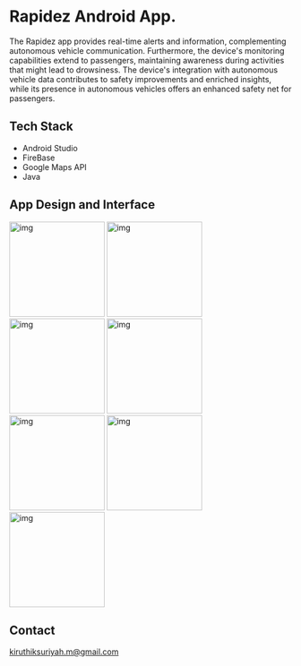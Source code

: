 # Rapidez Android App.
The Rapidez app provides real-time alerts and information, complementing autonomous vehicle communication. Furthermore, the device's 
monitoring capabilities extend to passengers, maintaining awareness during activities that might lead to drowsiness. The device's integration with autonomous
vehicle data contributes to safety improvements and enriched insights, while its presence in autonomous vehicles offers an enhanced safety net for passengers.

## Tech Stack
<ul>
  <li>Android Studio</li>
  <li>FireBase</li>
  <li>Google Maps API</li>
  <li>Java</li>
</ul>

## App Design and Interface

<img src = "https://github.com/Kiruthik-coder/Rapidez/assets/76081690/7c5482a4-f595-4c16-8f15-87af18f4cf81" alt = "img" width="170">

<img src = "https://github.com/Kiruthik-coder/Rapidez/assets/76081690/4d243ecd-e086-41d7-83d8-49a9b1f278a8" alt = "img" width="170">

<img src = "https://github.com/Kiruthik-coder/Rapidez/assets/76081690/1dc57c98-68a4-4b39-b71a-85444575c584" alt = "img" width="170">

<img src = "https://github.com/Kiruthik-coder/Rapidez/assets/76081690/29604d9b-6052-4483-ac05-67f971af76a2" alt = "img" width="170">

<img src = "https://github.com/Kiruthik-coder/Rapidez/assets/76081690/93af0ce0-2dfc-4a3d-b9fd-3178b5070b92" alt = "img" width="170">

<img src = "https://github.com/Kiruthik-coder/Rapidez/assets/76081690/4067b5ec-b520-47f3-854e-75b3b60edffc" alt = "img" width="170">

<img src = "https://github.com/Kiruthik-coder/Rapidez/assets/76081690/0b49ff44-cd98-4cf6-a66e-68488411ed64" alt = "img" width="170">

## Contact

kiruthiksuriyah.m@gmail.com

